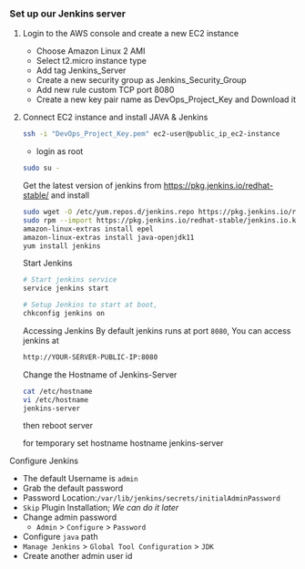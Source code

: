 ### Set up our Jenkins server

1. Login to the AWS console and create a new EC2 instance
   - Choose Amazon Linux 2 AMI
   - Select t2.micro instance type
   - Add tag Jenkins_Server
   - Create a new security group as Jenkins_Security_Group
   - Add new rule custom TCP port 8080
   - Create a new key pair name as DevOps_Project_Key and Download it
2. Connect EC2 instance and install JAVA & Jenkins
   ```sh
   ssh -i "DevOps_Project_Key.pem" ec2-user@public_ip_ec2-instance
   ```
   - login as root
   ```sh
   sudo su -
   ```
   Get the latest version of jenkins from https://pkg.jenkins.io/redhat-stable/ and install
   ```sh
   sudo wget -O /etc/yum.repos.d/jenkins.repo https://pkg.jenkins.io/redhat-stable/jenkins.repo
   sudo rpm --import https://pkg.jenkins.io/redhat-stable/jenkins.io.key
   amazon-linux-extras install epel 
   amazon-linux-extras install java-openjdk11
   yum install jenkins
   ```
   Start Jenkins
   ```sh
   # Start jenkins service
   service jenkins start

   # Setup Jenkins to start at boot,
   chkconfig jenkins on
   ```
   Accessing Jenkins
   By default jenkins runs at port `8080`, You can access jenkins at
   ```sh
   http://YOUR-SERVER-PUBLIC-IP:8080
   ```

   Change the Hostname of Jenkins-Server
   ```sh
   cat /etc/hostname
   vi /etc/hostname
   jenkins-server
   ```
   then reboot server


   for temporary set hostname
   hostname jenkins-server



  Configure Jenkins
  - The default Username is `admin`
  - Grab the default password 
  - Password Location:`/var/lib/jenkins/secrets/initialAdminPassword`
  - `Skip` Plugin Installation; _We can do it later_
  - Change admin password
    - `Admin` > `Configure` > `Password`
  - Configure `java` path
  - `Manage Jenkins` > `Global Tool Configuration` > `JDK`  
  - Create another admin user id
